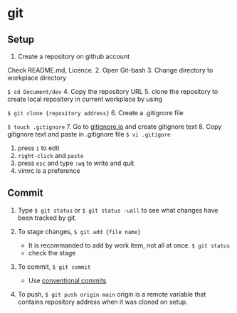 # git

## Setup
1. Create a repository on github account

Check README.md, Licence.
2. Open Git-bash
3. Change directory to workplace directory

`$ cd Document/dev`
4. Copy the repository URL
5. clone the repository to create local repository in current workplace by using

`$ git clone {repository address}`
6. Create a .gitignore file 

`$ touch .gitignore`
7. Go to [gitignore.io](https://gitignore.io/) and create gitignore text
8. Copy gitignore text and paste in .gitignore file
    `$ vi .gitigore`
   1. press `i` to edit 
   2. `right-click` and `paste`
   3. press `esc` and type `:wq` to write and quit
9. vimrc is a preference

## Commit
1. Type `$ git status` or
`$ git status -uall` 
to see what changes have been tracked by git.

2. To stage changes, 
`$ git add {file name}`
    - It is recommanded to add by work item, not all at once.
`$ git status`
    - check the stage
3. To commit,
`$ git commit`
    - Use [conventional commits](https://www.conventionalcommits.org/ko/v1.0.0/)
4. To push,
`$ git push origin main`
origin is a remote variable that contains repository address when it was cloned on setup.



